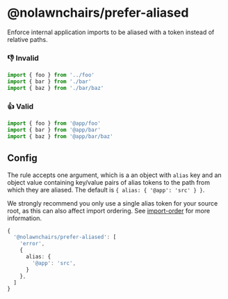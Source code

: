
# @nolawnchairs/prefer-aliased

Enforce internal application imports to be aliased with a token instead of relative paths.


### 👎 Invalid
```ts
import { foo } from '../foo'
import { bar } from './bar'
import { baz } from './bar/baz'
```

### 👍 Valid
```ts
import { foo } from '@app/foo'
import { bar } from '@app/bar'
import { baz } from '@app/bar/baz'
```

## Config

The rule accepts one argument, which is a an object with `alias` key and an object value containing key/value pairs of alias tokens to the path from which they are aliased. The default is `{ alias: { '@app': 'src' } }`. 

We strongly recommend you only use a single alias token for your source root, as this can also affect import ordering. See [import-order](../import-order/README.md#notes-on-module-aliasing-and-anti-patterns) for more information.

```ts
{
  '@nolawnchairs/prefer-aliased': [
    'error', 
    {
      alias: {
        '@app': 'src',
      }
    },
  ] 
}
```
